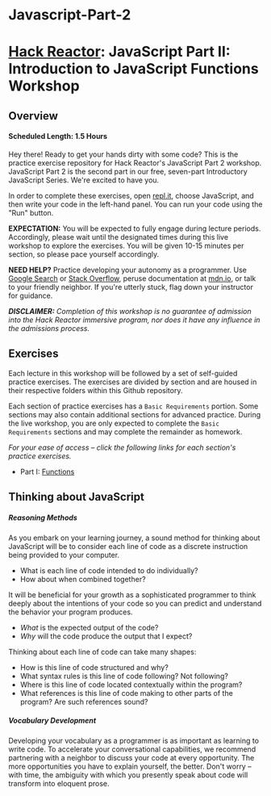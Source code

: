# Javascript-Part-2
# [Hack Reactor](http://www.hackreactor.com): JavaScript Part II: Introduction to JavaScript Functions Workshop

## Overview

#### Scheduled Length: 1.5 Hours

Hey there! Ready to get your hands dirty with some code? This is the practice exercise repository for Hack Reactor's JavaScript Part 2 workshop. JavaScript Part 2 is the second part in our free, seven-part Introductory JavaScript Series. We're excited to have you.

In order to complete these exercises, open [repl.it](https://repl.it/), choose JavaScript, and then write your code in the left-hand panel. You can run your code using the "Run" button.

**EXPECTATION:** You will be expected to fully engage during lecture periods. Accordingly, please wait until the designated times during this live workshop to explore the exercises. You will be given 10-15 minutes per section, so please pace yourself accordingly.

**NEED HELP?** Practice developing your autonomy as a programmer. Use [Google Search](https://www.google.com) or [Stack Overflow](https://www.stackoverflow.com), peruse documentation at [mdn.io](https://www.mdn.io), or talk to your friendly neighbor. If you're utterly stuck, flag down your instructor for guidance.

**_DISCLAIMER:_** _Completion of this workshop is no guarantee of admission into the Hack Reactor immersive program, nor does it have any influence in the admissions process._


## Exercises

Each lecture in this workshop will be followed by a set of self-guided practice exercises. The exercises are divided by section and are housed in their respective folders within this Github repository.

Each section of practice exercises has a `Basic Requirements` portion. Some sections may also contain additional sections for advanced practice. During the live workshop, you are only expected to complete the `Basic Requirements` sections and may complete the remainder as homework.

_For your ease of access – click the following links for each section's practice exercises._

- Part I: [Functions](./Exercises-Function)

## Thinking about JavaScript

##### Reasoning Methods

As you embark on your learning journey, a sound method for thinking about JavaScript will be to consider each line of code as a discrete instruction being provided to your computer.

- What is each line of code intended to do individually?
- How about when combined together?

It will be beneficial for your growth as a sophisticated programmer to think deeply about the intentions of your code so you can predict and understand the behavior your program produces.

- _What_ is the expected output of the code?
- _Why_ will the code produce the output that I expect?

Thinking about each line of code can take many shapes:
- How is this line of code structured and why?
- What syntax rules is this line of code following? Not following?
- Where is this line of code located contextually within the program?
- What references is this line of code making to other parts of the program? Are such references sound?

##### Vocabulary Development

Developing your vocabulary as a programmer is as important as learning to write code. To accelerate your conversational capabilities, we recommend partnering with a neighbor to discuss your code at every opportunity. The more opportunities you have to explain yourself, the better. Don't worry – with time, the ambiguity with which you presently speak about code will  transform into eloquent prose.
